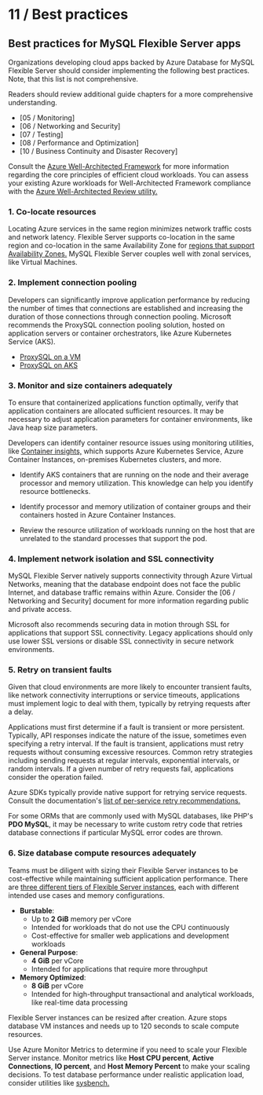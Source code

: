 # 11 / Best practices

## Best practices for MySQL Flexible Server apps

Organizations developing cloud apps backed by Azure Database for MySQL Flexible Server should consider implementing the following best practices. Note, that this list is not comprehensive.

Readers should review additional guide chapters for a more comprehensive understanding.

- [05 / Monitoring]
- [06 / Networking and Security]
- [07 / Testing]
- [08 / Performance and Optimization]
- [10 / Business Continuity and Disaster Recovery]

Consult the [Azure Well-Architected Framework](https://docs.microsoft.com/azure/architecture/framework/) for more information regarding the core principles of efficient cloud workloads. You can assess your existing Azure workloads for Well-Architected Framework compliance with the [Azure Well-Architected Review utility.](https://docs.microsoft.com/assessments/?id=azure-architecture-review&mode=pre-assessment)

### 1. Co-locate resources

Locating Azure services in the same region minimizes network traffic costs and network latency. Flexible Server supports co-location in the same region and co-location in the same Availability Zone for [regions that support Availability Zones.](https://docs.microsoft.com/azure/availability-zones/az-region) MySQL Flexible Server couples well with zonal services, like Virtual Machines.

### 2. Implement connection pooling

Developers can significantly improve application performance by reducing the number of times that connections are established and increasing the duration of those connections through connection pooling. Microsoft recommends the ProxySQL connection pooling solution, hosted on application servers or container orchestrators, like Azure Kubernetes Service (AKS).

- [ProxySQL on a VM](https://techcommunity.microsoft.com/t5/azure-database-for-mysql-blog/setting-up-proxysql-as-a-connection-pool-for-azure-database-for/ba-p/2589350)
- [ProxySQL on AKS](https://techcommunity.microsoft.com/t5/azure-database-for-mysql-blog/deploy-proxysql-as-a-service-on-kubernetes-using-azure-database/ba-p/1105959)

### 3. Monitor and size containers adequately

To ensure that containerized applications function optimally, verify that application containers are allocated sufficient resources. It may be necessary to adjust application parameters for container environments, like Java heap size parameters.

Developers can identify container resource issues using monitoring utilities, like [Container insights,](https://docs.microsoft.com/azure/azure-monitor/containers/container-insights-overview) which supports Azure Kubernetes Service, Azure Container Instances, on-premises Kubernetes clusters, and more.

- Identify AKS containers that are running on the node and their average processor and memory utilization. This knowledge can help you identify resource bottlenecks.

- Identify processor and memory utilization of container groups and their containers hosted in Azure Container Instances.

- Review the resource utilization of workloads running on the host that are unrelated to the standard processes that support the pod.

### 4. Implement network isolation and SSL connectivity

MySQL Flexible Server natively supports connectivity through Azure Virtual Networks, meaning that the database endpoint does not face the public Internet, and database traffic remains within Azure. Consider the [06 / Networking and Security] document for more information regarding public and private access.

Microsoft also recommends securing data in motion through SSL for applications that support SSL connectivity. Legacy applications should only use lower SSL versions or disable SSL connectivity in secure network environments.

### 5. Retry on transient faults

Given that cloud environments are more likely to encounter transient faults, like network connectivity interruptions or service timeouts, applications must implement logic to deal with them, typically by retrying requests after a delay.

Applications must first determine if a fault is transient or more persistent. Typically, API responses indicate the nature of the issue, sometimes even specifying a retry interval. If the fault is transient, applications must retry requests without consuming excessive resources. Common retry strategies including sending requests at regular intervals, exponential intervals, or random intervals. If a given number of retry requests fail, applications consider the operation failed.

Azure SDKs typically provide native support for retrying service requests. Consult the documentation's [list of per-service retry recommendations.](https://docs.microsoft.com/azure/architecture/best-practices/retry-service-specific)

For some ORMs that are commonly used with MySQL databases, like PHP's **PDO MySQL**, it may be necessary to write custom retry code that retries database connections if particular MySQL error codes are thrown.

### 6. Size database compute resources adequately

Teams must be diligent with sizing their Flexible Server instances to be cost-effective while maintaining sufficient application performance. There are [three different tiers of Flexible Server instances](https://docs.microsoft.com/azure/mysql/flexible-server/concepts-compute-storage), each with different intended use cases and memory configurations.

- **Burstable**:
  - Up to **2 GiB** memory per vCore
  - Intended for workloads that do not use the CPU continuously
  - Cost-effective for smaller web applications and development workloads
- **General Purpose**:
  - **4 GiB** per vCore
  - Intended for applications that require more throughput
- **Memory Optimized**:
  - **8 GiB** per vCore
  - Intended for high-throughput transactional and analytical workloads, like real-time data processing

Flexible Server instances can be resized after creation. Azure stops database VM instances and needs up to 120 seconds to scale compute resources.

Use Azure Monitor Metrics to determine if you need to scale your Flexible Server instance. Monitor metrics like **Host CPU percent**, **Active Connections**, **IO percent**, and **Host Memory Percent** to make your scaling decisions. To test database performance under realistic application load, consider utilities like [sysbench.](https://techcommunity.microsoft.com/t5/azure-database-for-mysql-blog/benchmarking-azure-database-for-mysql-flexible-server-using/ba-p/3108799)
